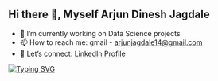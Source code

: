 ## Hi there 👋, Myself Arjun Dinesh Jagdale

- 🔭 I’m currently working on Data Science projects
- 📫 How to reach me: gmail - arjunjagdale14@gmail.com
- 📇 Let’s connect: [LinkedIn Profile](https://www.linkedin.com/in/arjun-jagdale/)

[![Typing SVG](https://readme-typing-svg.demolab.com/?lines=First+line+of+text;Second+line+of+text)](https://git.io/typing-svg)
